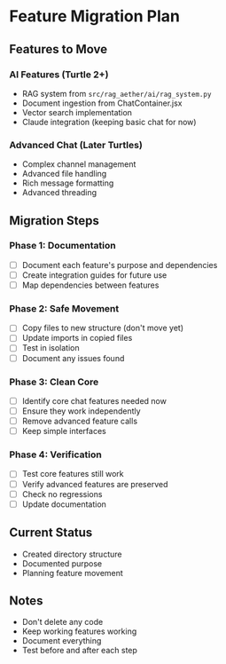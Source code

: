 # Feature Migration Plan

## Features to Move

### AI Features (Turtle 2+)
- RAG system from `src/rag_aether/ai/rag_system.py`
- Document ingestion from ChatContainer.jsx
- Vector search implementation
- Claude integration (keeping basic chat for now)

### Advanced Chat (Later Turtles)
- Complex channel management
- Advanced file handling
- Rich message formatting
- Advanced threading

## Migration Steps

### Phase 1: Documentation
- [ ] Document each feature's purpose and dependencies
- [ ] Create integration guides for future use
- [ ] Map dependencies between features

### Phase 2: Safe Movement
- [ ] Copy files to new structure (don't move yet)
- [ ] Update imports in copied files
- [ ] Test in isolation
- [ ] Document any issues found

### Phase 3: Clean Core
- [ ] Identify core chat features needed now
- [ ] Ensure they work independently
- [ ] Remove advanced feature calls
- [ ] Keep simple interfaces

### Phase 4: Verification
- [ ] Test core features still work
- [ ] Verify advanced features are preserved
- [ ] Check no regressions
- [ ] Update documentation

## Current Status
- Created directory structure
- Documented purpose
- Planning feature movement

## Notes
- Don't delete any code
- Keep working features working
- Document everything
- Test before and after each step 